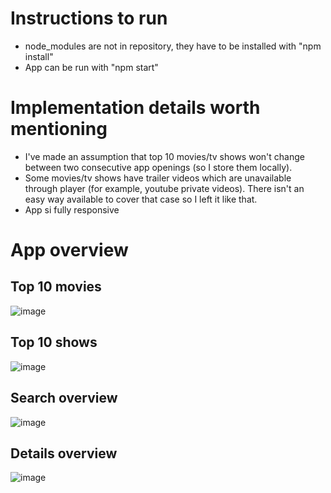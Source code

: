 # Instructions to run

- node_modules are not in repository, they have to be installed with "npm install"
- App can be run with "npm start"

# Implementation details worth mentioning

- I've made an assumption that top 10 movies/tv shows won't change between two consecutive app openings (so I store them locally).
- Some movies/tv shows have trailer videos which are unavailable through player (for example, youtube private videos). There isn't an easy way available to cover that case so I left it like that. 
- App si fully responsive

# App overview

## Top 10 movies

![image](https://user-images.githubusercontent.com/73321593/211110223-74583d80-72fa-4c77-ad5f-dadf1bc6d284.png)

## Top 10 shows

![image](https://user-images.githubusercontent.com/73321593/211110269-c52ddae3-56de-4ed2-8891-7c8fd1228c5e.png)

## Search overview

![image](https://user-images.githubusercontent.com/73321593/211110306-6a99ea4e-4f50-4afa-9087-5d816e0812a3.png)

## Details overview

![image](https://user-images.githubusercontent.com/73321593/211110320-bbfe641e-ac01-45c7-9f13-1b428fe6770f.png)


